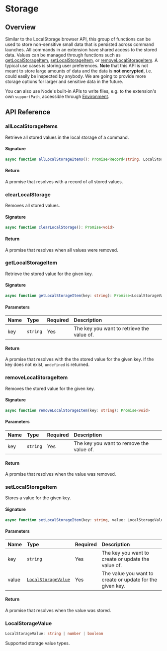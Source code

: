 # Storage

## Overview

Similar to the LocalStorage browser API, this group of functions can be used to store non-sensitive small data that is persisted across command launches. All commands in an extension have shared access to the stored data. Values can be managed through functions such as [getLocalStorageItem](file:///Users/mann/Developer/api-alpha/documentation/modules.html#getLocalStorageItem), [setLocalStorageItem](file:///Users/mann/Developer/api-alpha/documentation/modules.html#setLocalStorageItem), or [removeLocalStorageItem](file:///Users/mann/Developer/api-alpha/documentation/modules.html#removeLocalStorageItem). A typical use cases is storing user preferences. **Note** that this API is not meant to store large amounts of data and the data is **not encrypted**, i.e. could easily be inspected by anybody. We are going to provide more storage options for larger and sensitive data in the future.

You can also use Node's built-in APIs to write files, e.g. to the extension's own `supportPath`, accessible through [Environment](file:///Users/mann/Developer/api-alpha/documentation/interfaces/Environment.html).

## API Reference

### allLocalStorageItems

Retrieve all stored values in the local storage of a command.

#### Signature

```typescript
async function allLocalStorageItems(): Promise<Record<string, LocalStorageValue>>
```

#### Return

A promise that resolves with a record of all stored values.

### clearLocalStorage

Removes all stored values.

#### Signature

```typescript
async function clearLocalStorage(): Promise<void>
```

#### Return

A promise that resolves when all values were removed.

### getLocalStorageItem

Retrieve the stored value for the given key.

#### Signature

```typescript
async function getLocalStorageItem(key: string): Promise<LocalStorageValue | undefined>
```

#### Parameters

| Name | Type | Required | Description |
| :--- | :--- | :--- | :--- |
| key | `string` | Yes | The key you want to retrieve the value of. |

#### Return

A promise that resolves with the the stored value for the given key. If the key does not exist, `undefined` is returned.

### removeLocalStorageItem

Removes the stored value for the given key.

#### Signature

```typescript
async function removeLocalStorageItem(key: string): Promise<void>
```

#### Parameters

| Name | Type | Required | Description |
| :--- | :--- | :--- | :--- |
| key | `string` | Yes | The key you want to remove the value of. |

#### Return

A promise that resolves when the value was removed.

### setLocalStorageItem

Stores a value for the given key.

#### Signature

```typescript
async function setLocalStorageItem(key: string, value: LocalStorageValue): Promise<void>
```

#### Parameters

| Name | Type | Required | Description |
| :--- | :--- | :--- | :--- |
| key | `string` | Yes | The key you want to create or update the value of. |
| value | [`LocalStorageValue`](https://github.com/raycast/api-docs/tree/321f849e249b8db494717dccaf744773ff492d89/storage.md#localstoragevalue) | Yes | The value you want to create or update for the given key. |

#### Return

A promise that resolves when the value was stored.

### LocalStorageValue

```typescript
LocalStorageValue: string | number | boolean
```

Supported storage value types.

